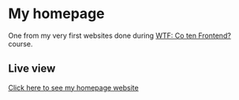 # My homepage

One from my very first websites done during [WTF: Co ten Frontend?](https://cotenfrontend.pl/) course.  

## Live view

[Click here to see my homepage website](https://dawid-klos.github.io/homepage-webpack)
